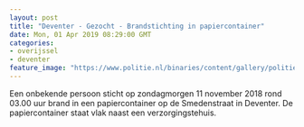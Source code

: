 ```yaml
---
layout: post
title: "Deventer - Gezocht - Brandstichting in papiercontainer"
date: Mon, 01 Apr 2019 08:29:00 GMT
categories: 
- overijssel 
- deventer 
feature_image: "https://www.politie.nl/binaries/content/gallery/politie/gezocht/verdachten/2019/maart/02-on/2018509600-1.jpg"
---
```


Een onbekende persoon sticht op zondagmorgen 11 november 2018 rond 03.00 uur brand in een papiercontainer op de Smedenstraat in Deventer.
De papiercontainer staat vlak naast een verzorgingstehuis.
